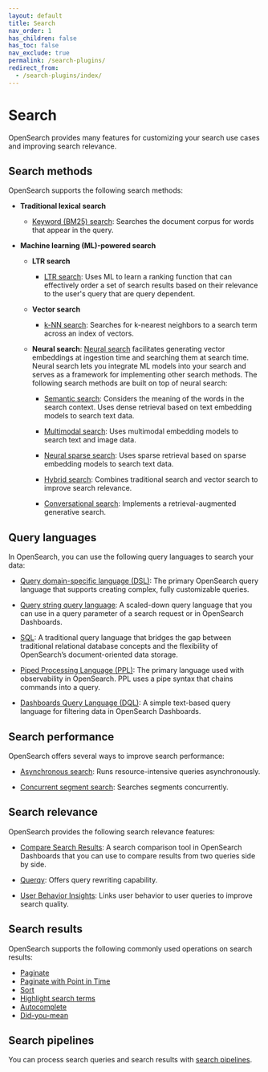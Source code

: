 ```yaml
---
layout: default
title: Search
nav_order: 1
has_children: false
has_toc: false
nav_exclude: true
permalink: /search-plugins/
redirect_from:
  - /search-plugins/index/
---
```


# Search

OpenSearch provides many features for customizing your search use cases and improving search relevance. 

## Search methods

OpenSearch supports the following search methods:

- **Traditional lexical search**

    - [Keyword (BM25) search]({{site.url}}{{site.baseurl}}/search-plugins/keyword-search/): Searches the document corpus for words that appear in the query.

- **Machine learning (ML)-powered search**

    - **LTR search**
        
        - [LTR search]({{site.url}}{{site.baseurl}}/search-plugins/ltr/): Uses ML to learn a ranking function that can effectively order a set of search results based on their relevance to the user's query that are query dependent.
    
    - **Vector search**

        - [k-NN search]({{site.url}}{{site.baseurl}}/search-plugins/knn/): Searches for k-nearest neighbors to a search term across an index of vectors.

    - **Neural search**: [Neural search]({{site.url}}{{site.baseurl}}/search-plugins/neural-search/) facilitates generating vector embeddings at ingestion time and searching them at search time. Neural search lets you integrate ML models into your search and serves as a framework for implementing other search methods. The following search methods are built on top of neural search:

        - [Semantic search]({{site.url}}{{site.baseurl}}/search-plugins/semantic-search/): Considers the meaning of the words in the search context. Uses dense retrieval based on text embedding models to search text data. 

        - [Multimodal search]({{site.url}}{{site.baseurl}}/search-plugins/multimodal-search/): Uses multimodal embedding models to search text and image data. 

        - [Neural sparse search]({{site.url}}{{site.baseurl}}/search-plugins/neural-sparse-search/): Uses sparse retrieval based on sparse embedding models to search text data.

        - [Hybrid search]({{site.url}}{{site.baseurl}}/search-plugins/hybrid-search/): Combines traditional search and vector search to improve search relevance.

        - [Conversational search]({{site.url}}{{site.baseurl}}/search-plugins/conversational-search/): Implements a retrieval-augmented generative search. 

## Query languages

In OpenSearch, you can use the following query languages to search your data:

- [Query domain-specific language (DSL)]({{site.url}}{{site.baseurl}}/query-dsl/index/): The primary OpenSearch query language that supports creating complex, fully customizable queries.

- [Query string query language]({{site.url}}{{site.baseurl}}/query-dsl/full-text/query-string/): A scaled-down query language that you can use in a query parameter of a search request or in OpenSearch Dashboards.

- [SQL]({{site.url}}{{site.baseurl}}/search-plugins/sql/sql/index/): A traditional query language that bridges the gap between traditional relational database concepts and the flexibility of OpenSearch’s document-oriented data storage.

- [Piped Processing Language (PPL)]({{site.url}}{{site.baseurl}}/search-plugins/sql/ppl/index/): The primary language used with observability in OpenSearch. PPL uses a pipe syntax that chains commands into a query.

- [Dashboards Query Language (DQL)]({{site.url}}{{site.baseurl}}/dashboards/dql/): A simple text-based query language for filtering data in OpenSearch Dashboards. 

## Search performance

OpenSearch offers several ways to improve search performance:

- [Asynchronous search]({{site.url}}{{site.baseurl}}/search-plugins/async/): Runs resource-intensive queries asynchronously.

- [Concurrent segment search]({{site.url}}{{site.baseurl}}/search-plugins/concurrent-segment-search/): Searches segments concurrently.

## Search relevance

OpenSearch provides the following search relevance features:

- [Compare Search Results]({{site.url}}{{site.baseurl}}/search-plugins/search-relevance/compare-search-results/): A search comparison tool in OpenSearch Dashboards that you can use to compare results from two queries side by side. 

- [Querqy]({{site.url}}{{site.baseurl}}/search-plugins/querqy/): Offers query rewriting capability.

- [User Behavior Insights]({{site.url}}{{site.baseurl}}/search-plugins/ubi/): Links user behavior to user queries to improve search quality.
  
## Search results

OpenSearch supports the following commonly used operations on search results:

- [Paginate]({{site.url}}{{site.baseurl}}/search-plugins/searching-data/paginate/)
- [Paginate with Point in Time]({{site.url}}{{site.baseurl}}/search-plugins/point-in-time/)
- [Sort]({{site.url}}{{site.baseurl}}/search-plugins/searching-data/sort/)
- [Highlight search terms]({{site.url}}{{site.baseurl}}/search-plugins/searching-data/highlight/) 
- [Autocomplete]({{site.url}}{{site.baseurl}}/search-plugins/searching-data/autocomplete/)
- [Did-you-mean]({{site.url}}{{site.baseurl}}/search-plugins/searching-data/did-you-mean/) 

## Search pipelines

You can process search queries and search results with [search pipelines]({{site.url}}{{site.baseurl}}/search-plugins/search-pipelines/index/).
